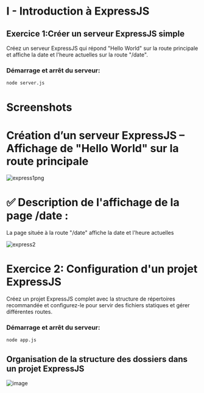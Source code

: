 # I - Introduction à ExpressJS
## Exercice 1:Créer un serveur ExpressJS simple
Créez un serveur ExpressJS qui répond "Hello World" sur la route principale et affiche la date et l'heure actuelles sur la route "/date".


 ### Démarrage et arrêt du serveur:
 ``` bash command 
 node server.js
 ```
# Screenshots
# Création d’un serveur ExpressJS – Affichage de "Hello World" sur la route principale

![express1png](https://github.com/user-attachments/assets/b99d3c54-96ef-4e52-acc8-69d36670eb17)

# ✅ Description de l'affichage de la page /date :
La page située à la route "/date" affiche la date et l'heure actuelles

![express2](https://github.com/user-attachments/assets/551887e7-7c7a-4a02-b1e2-7f195e931b43)





# Exercice 2: Configuration d'un projet ExpressJS
Créez un projet ExpressJS complet avec la structure de répertoires recommandée et configurez-le pour servir des fichiers statiques et gérer différentes routes.

 ### Démarrage et arrêt du serveur:
 ``` bash command 
 node app.js
 ```

## Organisation de la structure des dossiers dans un projet ExpressJS

![image](https://github.com/user-attachments/assets/4a42d174-45ba-4f81-9693-6a45541a3fa0)








